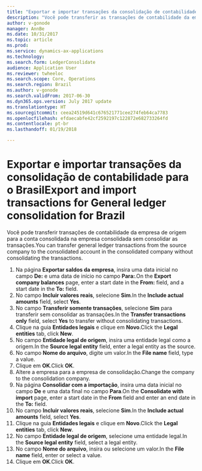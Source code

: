```yaml
---
title: "Exportar e importar transações da consolidação de contabilidade para o Brasil"
description: "Você pode transferir as transações de contabilidade da empresa de origem para a conta consolidada na empresa consolidada sem consolidar as transações."
author: v-gonode
manager: AnnBe
ms.date: 10/31/2017
ms.topic: article
ms.prod: 
ms.service: dynamics-ax-applications
ms.technology: 
ms.search.form: LedgerConsolidate
audience: Application User
ms.reviewer: twheeloc
ms.search.scope: Core, Operations
ms.search.region: Brazil
ms.author: v-gonode
ms.search.validFrom: 2017-06-30
ms.dyn365.ops.version: July 2017 update
ms.translationtype: HT
ms.sourcegitcommit: ceea24519d641c676521771cee274feb64ca7783
ms.openlocfilehash: efdaecabfe42cf2592197c122872e682733264fd
ms.contentlocale: pt-br
ms.lasthandoff: 01/19/2018

---
```

# <a name="export-and-import-transactions-for-general-ledger-consolidation-for-brazil"></a><span data-ttu-id="61405-103">Exportar e importar transações da consolidação de contabilidade para o Brasil</span><span class="sxs-lookup"><span data-stu-id="61405-103">Export and import transactions for General ledger consolidation for Brazil</span></span>

<span data-ttu-id="61405-104">Você pode transferir transações de contabilidade da empresa de origem para a conta consolidada na empresa consolidada sem consolidar as transações.</span><span class="sxs-lookup"><span data-stu-id="61405-104">You can transfer general ledger transactions from the source company to the consolidated account in the consolidated company without consolidating the transactions.</span></span>

1. <span data-ttu-id="61405-105">Na página **Exportar saldos da empresa**, insira uma data inicial no campo **De:** e uma data de início no campo **Para:**.</span><span class="sxs-lookup"><span data-stu-id="61405-105">On the **Export company balances** page, enter a start date in the **From:** field, and a start date in the **To:** field.</span></span> 
4. <span data-ttu-id="61405-106">No campo **Incluir valores reais**, selecione **Sim**.</span><span class="sxs-lookup"><span data-stu-id="61405-106">In the **Include actual amounts** field, select **Yes**.</span></span> 
5. <span data-ttu-id="61405-107">No campo **Transferir somente transações**, selecione **Sim** para transferir sem consolidar as transações.</span><span class="sxs-lookup"><span data-stu-id="61405-107">In the **Transfer transactions only** field, select **Yes** to transfer without consolidating transactions.</span></span>
6. <span data-ttu-id="61405-108">Clique na guia **Entidades legais** e clique em **Novo**.</span><span class="sxs-lookup"><span data-stu-id="61405-108">Click the **Legal entities** tab, click **New**.</span></span> 
8. <span data-ttu-id="61405-109">No campo **Entidade legal de origem**, insira uma entidade legal como a origem.</span><span class="sxs-lookup"><span data-stu-id="61405-109">In the **Source legal entity** field, enter a legal entity as the source.</span></span>  
9. <span data-ttu-id="61405-110">No campo **Nome do arquivo**, digite um valor.</span><span class="sxs-lookup"><span data-stu-id="61405-110">In the **File name** field, type a value.</span></span> 
10. <span data-ttu-id="61405-111">Clique em **OK**.</span><span class="sxs-lookup"><span data-stu-id="61405-111">Click **OK**.</span></span> 
11. <span data-ttu-id="61405-112">Altere a empresa para a empresa de consolidação.</span><span class="sxs-lookup"><span data-stu-id="61405-112">Change the company to the consolidation company.</span></span>
12. <span data-ttu-id="61405-113">Na página **Consolidar com a importação**, insira uma data inicial no campo **De** e uma data final no campo **Para**.</span><span class="sxs-lookup"><span data-stu-id="61405-113">On the **Consolidate with import** page, enter a start date in the **From** field and enter an end date in the **To:** field.</span></span> 
13. <span data-ttu-id="61405-114">No campo **Incluir valores reais**, selecione **Sim**.</span><span class="sxs-lookup"><span data-stu-id="61405-114">In the **Include actual amounts** field, select **Yes**.</span></span> 
14. <span data-ttu-id="61405-115">Clique na guia **Entidades legais** e clique em **Novo**.</span><span class="sxs-lookup"><span data-stu-id="61405-115">Click the **Legal entities** tab, click **New**.</span></span> 
15. <span data-ttu-id="61405-116">No campo **Entidade legal de origem**, selecione uma entidade legal.</span><span class="sxs-lookup"><span data-stu-id="61405-116">In the **Source legal entity** field, select a legal entity.</span></span> 
16. <span data-ttu-id="61405-117">No campo **Nome do arquivo**, insira ou selecione um valor.</span><span class="sxs-lookup"><span data-stu-id="61405-117">In the **File name** field, enter or select a value.</span></span> 
17. <span data-ttu-id="61405-118">Clique em **OK**.</span><span class="sxs-lookup"><span data-stu-id="61405-118">Click **OK**.</span></span> 

